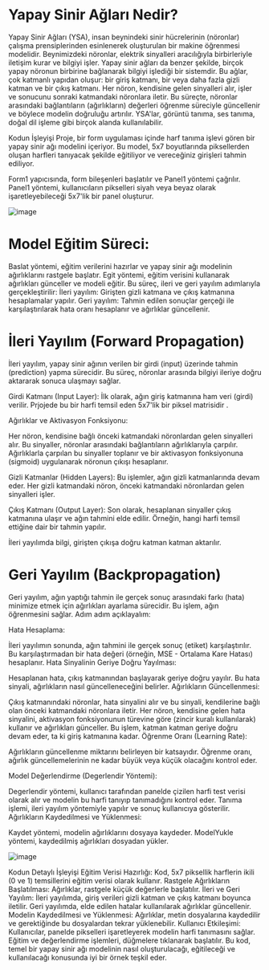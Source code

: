 # Yapay Sinir Ağları Nedir?
Yapay Sinir Ağları (YSA), insan beynindeki sinir hücrelerinin (nöronlar) çalışma prensiplerinden esinlenerek oluşturulan bir makine öğrenmesi modelidir. Beynimizdeki nöronlar, elektrik sinyalleri aracılığıyla birbirleriyle iletişim kurar ve bilgiyi işler. Yapay sinir ağları da benzer şekilde, birçok yapay nöronun birbirine bağlanarak bilgiyi işlediği bir sistemdir. Bu ağlar, çok katmanlı yapıdan oluşur: bir giriş katmanı, bir veya daha fazla gizli katman ve bir çıkış katmanı. Her nöron, kendisine gelen sinyalleri alır, işler ve sonucunu sonraki katmandaki nöronlara iletir. Bu süreçte, nöronlar arasındaki bağlantıların (ağırlıkların) değerleri öğrenme süreciyle güncellenir ve böylece modelin doğruluğu artırılır. YSA'lar, görüntü tanıma, ses tanıma, doğal dil işleme gibi birçok alanda kullanılabilir.

Kodun İşleyişi
Proje, bir form uygulaması içinde harf tanıma işlevi gören bir yapay sinir ağı modelini içeriyor. Bu model, 5x7 boyutlarında piksellerden oluşan harfleri tanıyacak şekilde eğitiliyor ve vereceğiniz girişleri tahmin ediliyor. 

Form1 yapıcısında, form bileşenleri başlatılır ve Panel1 yöntemi çağrılır.
Panel1 yöntemi, kullanıcıların pikselleri siyah veya beyaz olarak işaretleyebileceği 5x7'lik bir panel oluşturur.

![image](https://github.com/Developper2310/Harf-Tahmin-Algoritmasi/assets/130366798/75e1b8f8-2216-4943-92d9-5ec653a5a16f)

# Model Eğitim Süreci:

Baslat yöntemi, eğitim verilerini hazırlar ve yapay sinir ağı modelinin ağırlıklarını rastgele başlatır.
Egit yöntemi, eğitim verisini kullanarak ağırlıkları günceller ve modeli eğitir. Bu süreç, ileri ve geri yayılım adımlarıyla gerçekleştirilir:
İleri yayılım: Girişten gizli katmana ve çıkış katmanına hesaplamalar yapılır.
Geri yayılım: Tahmin edilen sonuçlar gerçeği ile karşılaştırılarak hata oranı hesaplanır ve ağırlıklar güncellenir.

# İleri Yayılım (Forward Propagation)
İleri yayılım, yapay sinir ağının verilen bir girdi (input) üzerinde tahmin (prediction) yapma sürecidir. Bu süreç, nöronlar arasında bilgiyi ileriye doğru aktararak sonuca ulaşmayı sağlar. 

Girdi Katmanı (Input Layer): İlk olarak, ağın giriş katmanına ham veri (girdi) verilir. Prjojede bu bir harfi temsil eden 5x7'lik bir piksel matrisidir .

Ağırlıklar ve Aktivasyon Fonksiyonu:

Her nöron, kendisine bağlı önceki katmandaki nöronlardan gelen sinyalleri alır.
Bu sinyaller, nöronlar arasındaki bağlantıların ağırlıklarıyla çarpılır.
Ağırlıklarla çarpılan bu sinyaller toplanır ve bir aktivasyon fonksiyonuna (sigmoid) uygulanarak nöronun çıkışı hesaplanır.

Gizli Katmanlar (Hidden Layers): Bu işlemler, ağın gizli katmanlarında devam eder. Her gizli katmandaki nöron, önceki katmandaki nöronlardan gelen sinyalleri işler.

Çıkış Katmanı (Output Layer): Son olarak, hesaplanan sinyaller çıkış katmanına ulaşır ve ağın tahmini elde edilir. Örneğin, hangi harfi temsil ettiğine dair bir tahmin yapılır.

İleri yayılımda bilgi, girişten çıkışa doğru katman katman aktarılır.

# Geri Yayılım (Backpropagation)
Geri yayılım, ağın yaptığı tahmin ile gerçek sonuç arasındaki farkı (hata) minimize etmek için ağırlıkları ayarlama sürecidir. Bu işlem, ağın öğrenmesini sağlar. Adım adım açıklayalım:

Hata Hesaplama:

İleri yayılımın sonunda, ağın tahmini ile gerçek sonuç (etiket) karşılaştırılır.
Bu karşılaştırmadan bir hata değeri (örneğin, MSE - Ortalama Kare Hatası) hesaplanır.
Hata Sinyalinin Geriye Doğru Yayılması:

Hesaplanan hata, çıkış katmanından başlayarak geriye doğru yayılır.
Bu hata sinyali, ağırlıkların nasıl güncelleneceğini belirler.
Ağırlıkların Güncellenmesi:

Çıkış katmanındaki nöronlar, hata sinyalini alır ve bu sinyali, kendilerine bağlı olan önceki katmandaki nöronlara iletir.
Her nöron, kendisine gelen hata sinyalini, aktivasyon fonksiyonunun türevine göre (zincir kuralı kullanılarak) kullanır ve ağırlıkları günceller.
Bu işlem, katman katman geriye doğru devam eder, ta ki giriş katmanına kadar.
Öğrenme Oranı (Learning Rate):

Ağırlıkların güncellenme miktarını belirleyen bir katsayıdır.
Öğrenme oranı, ağırlık güncellemelerinin ne kadar büyük veya küçük olacağını kontrol eder.


Model Değerlendirme (Degerlendir Yöntemi):

Degerlendir yöntemi, kullanıcı tarafından panelde çizilen harfi test verisi olarak alır ve modelin bu harfi tanıyıp tanımadığını kontrol eder.
Tanıma işlemi, ileri yayılım yöntemiyle yapılır ve sonuç kullanıcıya gösterilir.
Ağırlıkların Kaydedilmesi ve Yüklenmesi:

Kaydet yöntemi, modelin ağırlıklarını dosyaya kaydeder.
ModelYukle yöntemi, kaydedilmiş ağırlıkları dosyadan yükler.

![image](https://github.com/Developper2310/Harf-Tahmin-Algoritmasi/assets/130366798/23b593fd-0dc6-45f9-b32d-52c690eddb27)

Kodun Detaylı İşleyişi
Eğitim Verisi Hazırlığı: Kod, 5x7 piksellik harflerin ikili (0 ve 1) temsillerini eğitim verisi olarak kullanır.
Rastgele Ağırlıkların Başlatılması: Ağırlıklar, rastgele küçük değerlerle başlatılır.
İleri ve Geri Yayılım: İleri yayılımda, giriş verileri gizli katman ve çıkış katmanı boyunca iletilir. Geri yayılımda, elde edilen hatalar kullanılarak ağırlıklar güncellenir.
Modelin Kaydedilmesi ve Yüklenmesi: Ağırlıklar, metin dosyalarına kaydedilir ve gerektiğinde bu dosyalardan tekrar yüklenebilir.
Kullanıcı Etkileşimi: Kullanıcılar, panelde pikselleri işaretleyerek modelin harfi tanımasını sağlar. Eğitim ve değerlendirme işlemleri, düğmelere tıklanarak başlatılır.
Bu kod, temel bir yapay sinir ağı modelinin nasıl oluşturulacağı, eğitileceği ve kullanılacağı konusunda iyi bir örnek teşkil eder.
